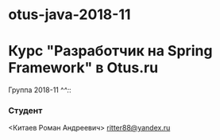 ﻿# otus-java-2018-11
# Курс "Разработчик на Spring Framework" в Otus.ru
Группа 2018-11
^_^:_:
### Студент
<Китаев Роман Андреевич>
<ritter88@yandex.ru>
